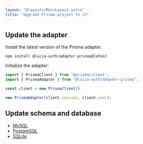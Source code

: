 ```yaml
---
layout: "@layouts/MainLayout.astro"
title: "Upgrade Prisma project to v3"
---
```


## Update the adapter

Install the latest version of the Prisma adapter.

```
npm install @lucia-auth/adapter-prisma@latest
```

Initialize the adapter:

```ts
import { PrismaClient } from "@prisma/client";
import { PrismaAdapter } from "@lucia-auth/adapter-prisma";

const client = new PrismaClient()

new PrismaAdapter(client.session, client.user);
```

## Update schema and database

- [MySQL]()
- [PostgreSQL]()
- [SQLite]()
